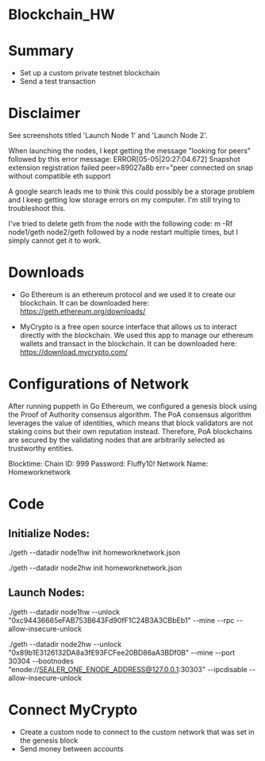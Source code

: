 # Blockchain_HW

# Summary
* Set up a custom private testnet blockchain
* Send a test transaction

# Disclaimer
See screenshots titled 'Launch Node 1' and 'Launch Node 2'. 

When launching the nodes, I kept getting the message "looking for peers" followed by this error message: ERROR[05-05|20:27:04.672] Snapshot extension registration failed   peer=89027a8b err="peer connected on snap without compatible eth support

A google search leads me to think this could possibly be a storage problem and I keep getting low storage errors on my computer. I'm still trying to troubleshoot this. 

I've tried to delete geth from the node with the following code: m -Rf node1/geth node2/geth
followed by a node restart multiple times, but I simply cannot get it to work. 

# Downloads
* Go Ethereum is an ethereum protocol and we used it to create our blockchain. It can be downloaded here: https://geth.ethereum.org/downloads/

* MyCrypto is a free open source interface that allows us to interact directly with the blockchain. We used this app to manage our ethereum wallets and transact in the blockchain. It can be downloaded here:  https://download.mycrypto.com/


# Configurations of Network
After running puppeth in Go Ethereum, we configured a genesis block using the Proof of Authority consensus algorithm. The PoA consensus algorithm leverages the value of identities, which means that block validators are not staking coins but their own reputation instead. Therefore, PoA blockchains are secured by the validating nodes that are arbitrarily selected as trustworthy entities.

Blocktime:
Chain ID: 999
Password: Fluffy10!
Network Name: Homeworknetwork

# Code 
## Initialize Nodes: 

./geth --datadir node1hw init homeworknetwork.json

./geth --datadir node2hw init homeworknetwork.json

## Launch Nodes:

./geth --datadir node1hw --unlock "0xc94436665eFAB753B643Fd90fF1C24B3A3CBbEb1" --mine --rpc --allow-insecure-unlock

./geth --datadir node2hw --unlock "0x89b1E3126132DA8a3fE93FCFee20BD86aA3BDf0B" --mine --port 30304 --bootnodes "enode://SEALER_ONE_ENODE_ADDRESS@127.0.0.1:30303" --ipcdisable --allow-insecure-unlock

# Connect MyCrypto

* Create a custom node to connect to the custom network that was set in the genesis block
* Send money between accounts 